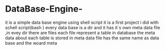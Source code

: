 # DataBase-Engine-
it is a simple data base engine using shell script it is a first project i did with  schell script(bash ) 
every data base is a dir and it has it`s own meta data file ,in evey dir there are files each file represent a table in database 
the meta data about each table is stored in meta data file has the same name as data base and the woard meta 

